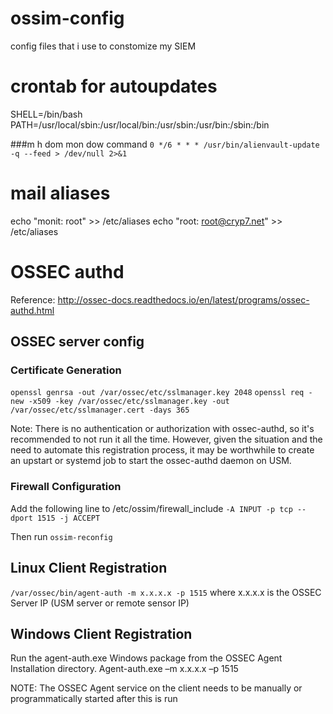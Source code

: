 # ossim-config
config files that i use to constomize my SIEM

# crontab for autoupdates

SHELL=/bin/bash
PATH=/usr/local/sbin:/usr/local/bin:/usr/sbin:/usr/bin:/sbin:/bin

###m h  dom mon dow   command
`0 */6 * * * /usr/bin/alienvault-update -q --feed > /dev/null 2>&1`

# mail aliases
echo "monit: root" >> /etc/aliases
echo "root: root@cryp7.net" >> /etc/aliases

# OSSEC authd
Reference: http://ossec-docs.readthedocs.io/en/latest/programs/ossec-authd.html

## OSSEC server config

### Certificate Generation

`openssl genrsa -out /var/ossec/etc/sslmanager.key 2048`
`openssl req -new -x509 -key /var/ossec/etc/sslmanager.key -out /var/ossec/etc/sslmanager.cert -days 365`

Note: There is no authentication or authorization with ossec-authd, so it's recommended to not run it all the time. However, given the situation and the need to automate this registration process, it may be worthwhile to create an upstart or systemd job to start the ossec-authd daemon on USM.

### Firewall Configuration
Add the following line to /etc/ossim/firewall_include
`-A INPUT -p tcp --dport 1515 -j ACCEPT`

Then run `ossim-reconfig`

## Linux Client Registration
`/var/ossec/bin/agent-auth -m x.x.x.x -p 1515`
where x.x.x.x is the OSSEC Server IP (USM server or remote sensor IP)


## Windows Client Registration
Run the agent-auth.exe Windows package from the OSSEC Agent Installation directory.
Agent-auth.exe –m x.x.x.x –p 1515

NOTE: The OSSEC Agent service on the client needs to be manually or programmatically started after this is run
